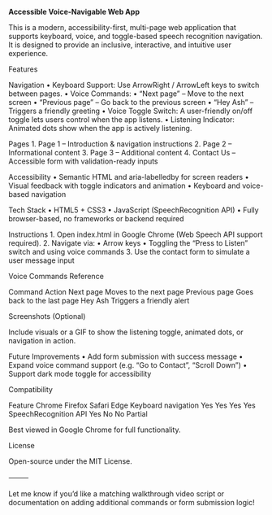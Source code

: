 **Accessible Voice-Navigable Web App**

This is a modern, accessibility-first, multi-page web application that supports keyboard, voice, and toggle-based speech recognition navigation. It is designed to provide an inclusive, interactive, and intuitive user experience.

Features

Navigation
	•	Keyboard Support: Use ArrowRight / ArrowLeft keys to switch between pages.
	•	Voice Commands:
	•	“Next page” – Move to the next screen
	•	“Previous page” – Go back to the previous screen
	•	“Hey Ash” – Triggers a friendly greeting
	•	Voice Toggle Switch: A user-friendly on/off toggle lets users control when the app listens.
	•	Listening Indicator: Animated dots show when the app is actively listening.

Pages
	1.	Page 1 – Introduction & navigation instructions
	2.	Page 2 – Informational content
	3.	Page 3 – Additional content
	4.	Contact Us – Accessible form with validation-ready inputs

Accessibility
	•	Semantic HTML and aria-labelledby for screen readers
	•	Visual feedback with toggle indicators and animation
	•	Keyboard and voice-based navigation

Tech Stack
	•	HTML5 + CSS3
	•	JavaScript (SpeechRecognition API)
	•	Fully browser-based, no frameworks or backend required

Instructions
	1.	Open index.html in Google Chrome (Web Speech API support required).
	2.	Navigate via:
	•	Arrow keys
	•	Toggling the “Press to Listen” switch and using voice commands
	3.	Use the contact form to simulate a user message input

Voice Commands Reference

Command	Action
Next page	Moves to the next page
Previous page	Goes back to the last page
Hey Ash	Triggers a friendly alert

Screenshots (Optional)

Include visuals or a GIF to show the listening toggle, animated dots, or navigation in action.

Future Improvements
	•	Add form submission with success message
	•	Expand voice command support (e.g. “Go to Contact”, “Scroll Down”)
	•	Support dark mode toggle for accessibility

Compatibility

Feature	Chrome	Firefox	Safari	Edge
Keyboard navigation	Yes	Yes	Yes	Yes
SpeechRecognition API	Yes	No	No	Partial

Best viewed in Google Chrome for full functionality.

License

Open-source under the MIT License.

⸻

Let me know if you’d like a matching walkthrough video script or documentation on adding additional commands or form submission logic!
